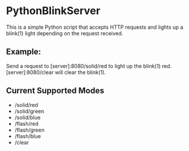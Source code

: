 # PythonBlinkServer
This is a simple Python script that accepts HTTP requests and lights up a blink(1) light depending on the request received.

## Example:
Send a request to [server]:8080/solid/red to light up the blink(1) red.
[server]:8080/clear will clear the blink(1).

## Current Supported Modes
* /solid/red
* /solid/green
* /solid/blue
* /flash/red
* /flash/green
* /flash/blue
* /clear
